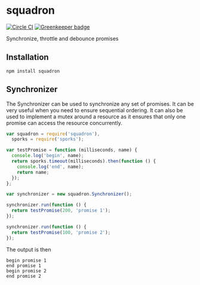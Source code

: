 # squadron

[![Circle CI](https://circleci.com/gh/redgeoff/squadron.svg?style=svg&circle-token=b29ea543b83db42a9ea44ed4ce4ae4cdccc3be21)](https://circleci.com/gh/redgeoff/squadron) [![Greenkeeper badge](https://badges.greenkeeper.io/redgeoff/squadron.svg)](https://greenkeeper.io/)

Synchronize, throttle and debounce promises


Installation
---

    npm install squadron


Synchronizer
---

The Synchronizer can be used to synchronize any set of promises. It can be very useful when you need to ensure sequential ordering. It can also be used to implement a mutex around a resource as it ensures that only one promise can access the resource concurrently.

```js
var squadron = require('squadron'),
  sporks = require('sporks');

var testPromise = function (milliseconds, name) {
  console.log('begin', name);
  return sporks.timeout(milliseconds).then(function () {
    console.log('end', name);
    return name;
  });
};

var synchronizer = new squadron.Synchronizer();

synchronizer.run(function () {
  return testPromise(200, 'promise 1');
});

synchronizer.run(function () {
  return testPromise(100, 'promise 2');
});
```

The output is then

    begin promise 1
    end promise 1
    begin promise 2
    end promise 2

